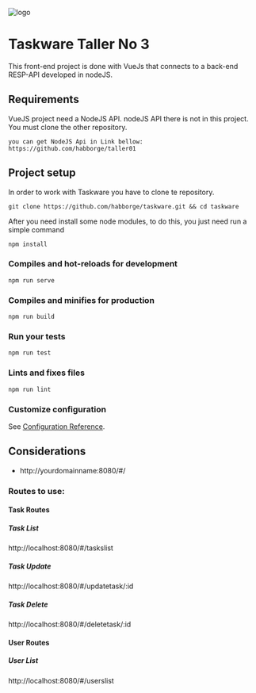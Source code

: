 ![logo](http://globalex.dot5hosting.com/designware/VueJS_logo_dev.png)

# Taskware Taller No 3

This front-end project is done with VueJs that connects to a back-end RESP-API developed in nodeJS.

## Requirements

VueJS project need a NodeJS API.
nodeJS API there is not in this project. You must clone the other repository.

```shell
you can get NodeJS Api in Link bellow:
https://github.com/habborge/taller01
```

## Project setup

In order to work with Taskware you have to clone te repository.

```shell
git clone https://github.com/habborge/taskware.git && cd taskware
```

After you need install some node modules, to do this, you just need run a simple command

```shell
npm install
```

### Compiles and hot-reloads for development

```
npm run serve
```

### Compiles and minifies for production

```
npm run build
```

### Run your tests

```
npm run test
```

### Lints and fixes files

```
npm run lint
```

### Customize configuration

See [Configuration Reference](https://cli.vuejs.org/config/).

## Considerations

- http://yourdomainname:8080/#/

### Routes to use:

#### Task Routes

##### Task List

http://localhost:8080/#/taskslist

##### Task Update

http://localhost:8080/#/updatetask/:id

##### Task Delete

http://localhost:8080/#/deletetask/:id

#### User Routes

##### User List

http://localhost:8080/#/userslist
